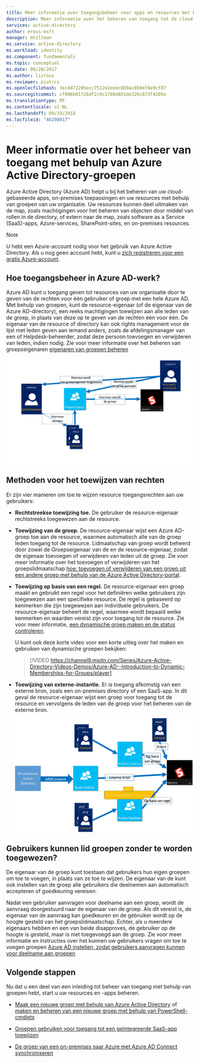 ```yaml
---
title: Meer informatie over toegangsbeheer voor apps en resources met behulp van Azure Active Directory-groepen | Microsoft Docs
description: Meer informatie over het beheren van toegang tot de cloud gebaseerde apps, on-premises toepassingen en bronnen met behulp van Azure Active Directory-groepen van uw organisatie.
services: active-directory
author: eross-msft
manager: mtillman
ms.service: active-directory
ms.workload: identity
ms.component: fundamentals
ms.topic: conceptual
ms.date: 08/28/2017
ms.author: lizross
ms.reviewer: piotrci
ms.openlocfilehash: 3ec8472285ecc7512e2eedc8b9ac850ef8e9cf87
ms.sourcegitcommit: cf606b01726df2c9c1789d851de326c873f4209a
ms.translationtype: MT
ms.contentlocale: nl-NL
ms.lasthandoff: 09/19/2018
ms.locfileid: "46298017"
---
```

# <a name="learn-about-access-management-using-azure-active-directory-groups"></a>Meer informatie over het beheer van toegang met behulp van Azure Active Directory-groepen
Azure Active Directory (Azure AD) helpt u bij het beheren van uw cloud-gebaseerde apps, on-premises toepassingen en uw resources met behulp van groepen van uw organisatie. Uw resources kunnen deel uitmaken van de map, zoals machtigingen voor het beheren van objecten door middel van rollen in de directory, of extern naar de map, zoals software as a Service (SaaS)-apps, Azure-services, SharePoint-sites, en on-premises resources.

>[!NOTE]
>U hebt een Azure-account nodig voor het gebruik van Azure Active Directory. Als u nog geen account hebt, kunt u [zich registreren voor een gratis Azure-account](https://azure.microsoft.com/free/).

## <a name="how-does-access-management-in-azure-ad-work"></a>Hoe toegangsbeheer in Azure AD-werk?
Azure AD kunt u toegang geven tot resources van uw organisatie door te geven van de rechten voor één gebruiker of groep met een hele Azure AD. Met behulp van groepen, kunt de resource-eigenaar (of de eigenaar van de Azure AD-directory), een reeks machtigingen toewijzen aan alle leden van de groep, in plaats van deze op te geven van de rechten één voor één. De eigenaar van de resource of directory kan ook rights management voor de lijst met leden geven aan iemand anders, zoals de afdelingsmanager van een of Helpdesk-beheerder, zodat deze persoon toevoegen en verwijderen van leden, indien nodig. Zie voor meer informatie over het beheren van groepseigenaren [eigenaren van groepen beheren](active-directory-accessmanagement-managing-group-owners.md)

![Schema van toegangsbeheer in Azure Active Directory](./media/active-directory-manage-groups/active-directory-access-management-works.png)

## <a name="ways-to-assign-access-rights"></a>Methoden voor het toewijzen van rechten
Er zijn vier manieren om toe te wijzen resource toegangsrechten aan uw gebruikers:

- **Rechtstreekse toewijzing toe.** De gebruiker de resource-eigenaar rechtstreeks toegewezen aan de resource.

- **Toewijzing van de groep.** De resource-eigenaar wijst een Azure AD-groep toe aan de resource, waarmee automatisch alle van de groep leden toegang tot de resource. Lidmaatschap van groep wordt beheerd door zowel de Groepseigenaar van de en de resource-eigenaar, zodat de eigenaar toevoegen of verwijderen van leden uit de groep. Zie voor meer informatie over het toevoegen of verwijderen van het groepslidmaatschap [hoe: toevoegen of verwijderen van een groep uit een andere groep met behulp van de Azure Active Directory-portal](active-directory-groups-membership-azure-portal.md). 

- **Toewijzing op basis van een regel.** De resource-eigenaar een groep maakt en gebruikt een regel voor het definiëren welke gebruikers zijn toegewezen aan een specifieke resource. De regel is gebaseerd op kenmerken die zijn toegewezen aan individuele gebruikers. De resource-eigenaar beheert de regel, waarmee wordt bepaald welke kenmerken en waarden vereist zijn voor toegang tot de resource. Zie voor meer informatie, [een dynamische groep maken en de status controleren](../users-groups-roles/groups-create-rule.md).

    U kunt ook deze korte video voor een korte uitleg over het maken en gebruiken van dynamische groepen bekijken:

    >[!VIDEO https://channel9.msdn.com/Series/Azure-Active-Directory-Videos-Demos/Azure-AD--Introduction-to-Dynamic-Memberships-for-Groups/player]

- **Toewijzing van externe-instantie.** Er is toegang afkomstig van een externe bron, zoals een on-premises directory of een SaaS-app. In dit geval de resource-eigenaar wijst een groep voor toegang tot de resource en vervolgens de leden van de groep voor het beheren van de externe bron.

   ![Schema van toegangsbeheer](./media/active-directory-manage-groups/access-management-overview.png)

## <a name="can-users-join-groups-without-being-assigned"></a>Gebruikers kunnen lid groepen zonder te worden toegewezen?
De eigenaar van de groep kunt toestaan dat gebruikers hun eigen groepen om toe te voegen, in plaats van ze toe te wijzen. De eigenaar van de kunt ook instellen van de groep alle gebruikers die deelnemen aan automatisch accepteren of goedkeuring vereisen.

Nadat een gebruiker aanvragen voor deelname aan een groep, wordt de aanvraag doorgestuurd naar de eigenaar van de groep. Als dit vereist is, de eigenaar van de aanvraag kan goedkeuren en de gebruiker wordt op de hoogte gesteld van het groepslidmaatschap. Echter, als u meerdere eigenaars hebben en een van beide disapproves, de gebruiker op de hoogte is gesteld, maar is niet toegevoegd aan de groep. Zie voor meer informatie en instructies over het kunnen uw gebruikers vragen om toe te voegen groepen [Azure AD instellen, zodat gebruikers aanvragen kunnen voor deelname aan groepen](../users-groups-roles/groups-self-service-management.md)

## <a name="next-steps"></a>Volgende stappen
Nu dat u een deel van een inleiding tot beheer van toegang met behulp van groepen hebt, start u uw resources en -apps beheren.

- [Maak een nieuwe groep met behulp van Azure Active Directory](active-directory-groups-create-azure-portal.md) of [maken en beheren van een nieuwe groep met behulp van PowerShell-cmdlets](../users-groups-roles/groups-settings-v2-cmdlets.md)

- [Groepen gebruiken voor toegang tot een geïntegreerde SaaS-app toewijzen](../users-groups-roles/groups-saasapps.md)

- [De groep van een on-premises naar Azure met Azure AD Connect synchroniseren](../hybrid/whatis-hybrid-identity.md)
